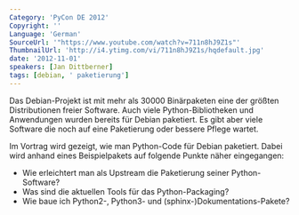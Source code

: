 ```yaml
---
Category: 'PyCon DE 2012'
Copyright: ''
Language: 'German'
SourceUrl: '"https://www.youtube.com/watch?v=711n8hJ9Z1s"'
ThumbnailUrl: 'http://i4.ytimg.com/vi/711n8hJ9Z1s/hqdefault.jpg'
date: '2012-11-01'
speakers: [Jan Dittberner]
tags: [debian, ' paketierung']
---
```

Das Debian-Projekt ist mit mehr als 30000 Binärpaketen eine der größten
Distributionen freier Software. Auch viele Python-Bibliotheken und Anwendungen
wurden bereits für Debian paketiert. Es gibt aber viele Software die noch auf
eine Paketierung oder bessere Pflege wartet.

Im Vortrag wird gezeigt, wie man Python-Code für Debian paketiert. Dabei wird
anhand eines Beispielpakets auf folgende Punkte näher eingegangen:

* Wie erleichtert man als Upstream die Paketierung seiner Python-Software?  
* Was sind die aktuellen Tools für das Python-Packaging?  
* Wie baue ich Python2-, Python3- und (sphinx-)Dokumentations-Pakete?  

